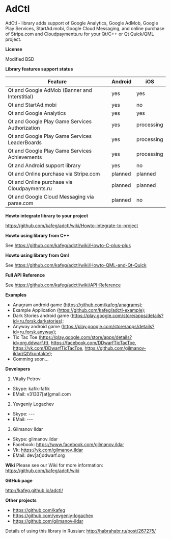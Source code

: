 # AdCtl
AdCtl - library adds support of Google Analytics, Google AdMob, Google Play Services, StartAd.mobi, Google Cloud Messaging, and online purchase of Stripe.com and Cloudpayments.ru for your Qt/C++ or Qt Quick/QML project.

**License**

Modified BSD

**Library features support status**

Feature | Android  | iOS
--------|----------|-----
Qt and Google AdMob (Banner and Interstitial) | yes | yes
Qt and StartAd.mobi | yes | no
Qt and Google Analytics | yes | yes
Qt and Google Play Game Services Authorization | yes | processing
Qt and Google Play Game Services LeaderBoards | yes | processing
Qt and Google Play Game Services Achievements | yes | processing
Qt and Android support library | yes | no
Qt and Online purchase via Stripe.com | planned | planned
Qt and Online purchase via Cloudpayments.ru | planned | planned
Qt and Google Cloud Messaging via parse.com | planned | no

**Howto integrate library to your project**

https://github.com/kafeg/adctl/wiki/Howto-integrate-to-project

**Howto using library from C++**

See https://github.com/kafeg/adctl/wiki/Howto-C-plus-plus

**Howto using library from Qml**

See https://github.com/kafeg/adctl/wiki/Howto-QML-and-Qt-Quick

**Full API Reference**

See https://github.com/kafeg/adctl/wiki/API-Reference

**Examples**
- Anagram android game (https://github.com/kafeg/anagrams);
- Example Application (https://github.com/kafeg/adctl-example);
- Dark Stories android game (https://play.google.com/store/apps/details?id=ru.forsk.darkstories);
- Anyway android game (https://play.google.com/store/apps/details?id=ru.forsk.anyway);
- Tic Tac Toe (https://play.google.com/store/apps/details?id=org.ddwarf.ttt, https://facebook.com/DDwarfTicTacToe, https://vk.com/DDwarfTicTacToe, https://github.com/gilmanov-ildar/QtVkontakte);
- Comming soon...

**Developers**

1) Vitaliy Petrov
- Skype: kafik-fafik
- EMail: v31337[at]gmail.com

2) Yevgeniy Logachev
- Skype: ---
- EMail: ---

3) Gilmanov Ildar
- Skype: gilmanov.ildar
- Facebook: https://www.facebook.com/gilmanov.ildar
- Vk: https://vk.com/gilmanov_ildar
- EMail: dev[at]ddwarf.org

**Wiki**
Please see our Wiki for more information: https://github.com/kafeg/adctl/wiki

**GitHub page**

http://kafeg.github.io/adctl/

**Other projects**
- https://github.com/kafeg
- https://github.com/yevgeniy-logachev
- https://github.com/gilmanov-ildar

Details of using this library in Russian: http://habrahabr.ru/post/267275/

